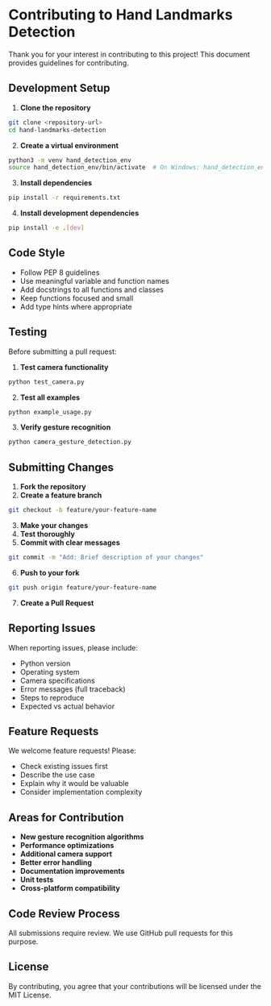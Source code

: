 # Contributing to Hand Landmarks Detection

Thank you for your interest in contributing to this project! This document provides guidelines for contributing.

## Development Setup

1. **Clone the repository**
```bash
git clone <repository-url>
cd hand-landmarks-detection
```

2. **Create a virtual environment**
```bash
python3 -m venv hand_detection_env
source hand_detection_env/bin/activate  # On Windows: hand_detection_env\Scripts\activate
```

3. **Install dependencies**
```bash
pip install -r requirements.txt
```

4. **Install development dependencies**
```bash
pip install -e .[dev]
```

## Code Style

- Follow PEP 8 guidelines
- Use meaningful variable and function names
- Add docstrings to all functions and classes
- Keep functions focused and small
- Add type hints where appropriate

## Testing

Before submitting a pull request:

1. **Test camera functionality**
```bash
python test_camera.py
```

2. **Test all examples**
```bash
python example_usage.py
```

3. **Verify gesture recognition**
```bash
python camera_gesture_detection.py
```

## Submitting Changes

1. **Fork the repository**
2. **Create a feature branch**
```bash
git checkout -b feature/your-feature-name
```

3. **Make your changes**
4. **Test thoroughly**
5. **Commit with clear messages**
```bash
git commit -m "Add: Brief description of your changes"
```

6. **Push to your fork**
```bash
git push origin feature/your-feature-name
```

7. **Create a Pull Request**

## Reporting Issues

When reporting issues, please include:

- Python version
- Operating system
- Camera specifications
- Error messages (full traceback)
- Steps to reproduce
- Expected vs actual behavior

## Feature Requests

We welcome feature requests! Please:

- Check existing issues first
- Describe the use case
- Explain why it would be valuable
- Consider implementation complexity

## Areas for Contribution

- **New gesture recognition algorithms**
- **Performance optimizations**
- **Additional camera support**
- **Better error handling**
- **Documentation improvements**
- **Unit tests**
- **Cross-platform compatibility**

## Code Review Process

All submissions require review. We use GitHub pull requests for this purpose.

## License

By contributing, you agree that your contributions will be licensed under the MIT License.
